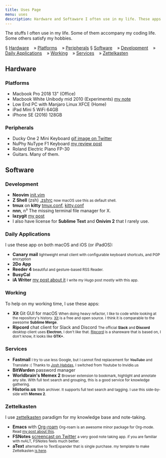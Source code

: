 ```yaml
---
title: Uses Page
menu: uses
description: Hardware and Softaware I often use in my life. These apps accompany my working and personal life.
---
```


The stuffs I often use in my life.
Some of them accompany my coding life.
Some others satisfy my hobbies.

§ [Hardware](#hardware)
&nbsp;&nbsp; »  [Platforms](#platforms)
&nbsp;&nbsp; »  [Peripherals](#peripherals)
§ [Software](#software)
&nbsp;&nbsp; »  [Development](#development)
&nbsp;&nbsp; »  [Daily Applications](#daily-applications)
&nbsp;&nbsp; »  [Working](#working)
&nbsp;&nbsp; »  [Services](#services)
&nbsp;&nbsp; »  [Zettelkasten](#zettelkasten)

## Hardware

### Platforms

- Macbook Pro 2018 13" (Office)
- Macbook White Unibody mid 2010 (Experiments) [my note][mbwhite]
- Low End PC with Manjaro Linux XFCE (Home)
- iPad Mini 5 WiFi 64GB
- iPhone SE (2016) 128GB

### Peripherals

- Ducky One 2 Mini Keyboard [gif image on Twitter][ducky]
- NuPhy NuType F1 Keyboard [my review post][nuphy]
- Roland Electric Piano FP-30
- Guitars. Many of them.


## Software

### Development

- **Neovim** [init.vim][nvim] 
- **Z Shell** (zsh) [.zshrc][zshrc]
  <small>now macOS use this as default shell.</small>
- **tmux** on **kitty** [tmux.conf][tmux], [kitty.conf][kitty]
- **nnn**, n³ The missing terminal file manager for X.
- **lazygit** [my post][lazygit]
- I also have license for **Sublime Text** and **Onivim 2** that I rarely use.

### Daily Applications

I use these app on both macOS and iOS (or iPadOS):

- **Canary mail**
  <small>lightweight email client with configurable keyboard shortcuts, and PGP encryption</small>
- **2Do App**
- **Reeder 4**
  <small>beautiful and gesture-based RSS Reader.</small>
- **BusyCal**
- **iA Writer** [my post about it][iawriter]
  <small>I write my Hugo post mostly with this app.</small>

### Working

To help on my working time, I use these apps:

- **Xit** Git GUI for macOS
  <small>When doing heavy refactor, I like to code while looking at the repository's history.
  [Xit][xit] is a free and open source. I think it is comparable to the awesome **Sublime Merge**.</small>
- **Ripcord** chat client for Slack and Discord
  <small>The official **Slack** and **Discord** desktop client uses **Electron**, I don't like that.
  [Ripcord][ripcord] is a shareware that is based on, I don't know, it looks like **GTK+**.</small>

### Services

- **Fastmail**
  <small>I try to use less Google, but I cannot find replacement for ~~YouTube~~ and Translate :(</small>
  <small>Thanks to [Josh Habdas](https://habd.as), I switched from Youtube to Invidio.us</small>
- **BitWarden** password manager
- **Worldbrain's Memex 2**
  <small>Browser extension to bookmark, highlight and annotate any site.
  With full text search and grouping, this is a good service for knowledge gathering.</small>
- **Historio.us**
  <small>Web archiver. It supports full text search and tagging.
  I use this side-by-side with **Memex 2**.</small>

### Zettelkasten

I use [zettelkasten](https://zettelkasten.de/) paradigm for my knowledge base and note-taking.

- **Emacs** with [Org-roam](https://github.com/org-roam/org-roam)
  <small>Org-roam is an awesome minor package for Org-mode.
  Read [my post about this](/posts/2020-06-org-mode-with-org-roam/).</small>
- **FSNotes** [screencast on Twitter][video]
  <small>a very good note taking app.
  if you are familiar with nvALT, FSNotes feels much better.</small>
- **aText**
  <small>alternative to TextExpander that is single purchase.
  my template to make Zettelkasten [is here](/blogging-and-noting.atext).</small>

[mbwhite]: /notes/#date-2020-05-08-0412
[iawriter]: /posts/2020-04-in-search-of-good-writing-app-part-2-ia-writer-vs-ivim/
[lazygit]: /posts/2020-05-remove-specific-files-from-old-git-commit/#lazygit-way
[nuphy]: /posts/2020-04-nuphy-nutype-f1-keyboard-review/

[ducky]: https://twitter.com/ybbond_/status/1146845120618090497
[video]: https://twitter.com/ybbond_/status/1262066984763527168

[kitty]: https://git.ybbond.dev/dotfiles/file/.config/kitty/kitty.conf.html
[nvim]: https://git.ybbond.dev/dotfiles/file/.config/nvim/init.vim.html
[tmux]: https://git.ybbond.dev/dotfiles/file/.tmux.conf.html
[zshrc]: https://git.ybbond.dev/dotfiles/file/.zshrc.html 

[xit]: https://github.com/Uncommon/Xit
[ripcord]: https://cancel.fm/ripcord/
